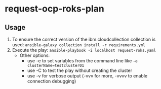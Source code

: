 # request-ocp-roks-plan

## Usage

1. To ensure the correct version of the ibm.cloudcollection collection is used: `ansible-galaxy collection install -r requirements.yml`
2. Execute the play: `ansible-playbook -i localhost request-roks.yaml`
    * Other options:
        * use -e to set variables from the command line like `-e clusterName=testcluster01`
        * use -C to test the play without creating the cluster
        * use -v for verbose output (-vvv for more, -vvvv to enable connection debugging)

